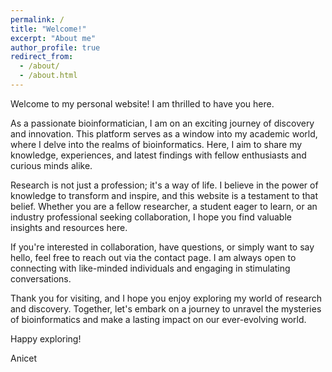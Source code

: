```yaml
---
permalink: /
title: "Welcome!"
excerpt: "About me"
author_profile: true
redirect_from: 
  - /about/
  - /about.html
---
```


Welcome to my personal website! I am thrilled to have you here.

As a passionate bioinformatician, I am on an exciting journey of discovery and innovation. This platform serves as a window into my academic world, where I delve into the realms of bioinformatics. Here, I aim to share my knowledge, experiences, and latest findings with fellow enthusiasts and curious minds alike.

Research is not just a profession; it's a way of life. I believe in the power of knowledge to transform and inspire, and this website is a testament to that belief. Whether you are a fellow researcher, a student eager to learn, or an industry professional seeking collaboration, I hope you find valuable insights and resources here.

If you're interested in collaboration, have questions, or simply want to say hello, feel free to reach out via the contact page. I am always open to connecting with like-minded individuals and engaging in stimulating conversations.

Thank you for visiting, and I hope you enjoy exploring my world of research and discovery. Together, let's embark on a journey to unravel the mysteries of bioinformatics and make a lasting impact on our ever-evolving world.

Happy exploring!

Anicet


